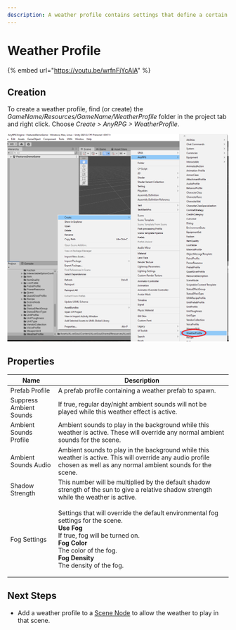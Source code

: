 ```yaml
---
description: A weather profile contains settings that define a certain type of weather.
---
```


# Weather Profile

{% embed url="https://youtu.be/wrfnFjYcAlA" %}

## Creation

To create a weather profile, find (or create) the _GameName/Resources/GameName/WeatherProfile_ folder in the project tab and right click.  Choose _Create > AnyRPG > WeatherProfile_.

![](../.gitbook/assets/image.png)

## Properties

| Name                    | Description                                                                                                                                                                                                                                                               |
| ----------------------- | ------------------------------------------------------------------------------------------------------------------------------------------------------------------------------------------------------------------------------------------------------------------------- |
| Prefab Profile          | A prefab profile containing a weather prefab to spawn.                                                                                                                                                                                                                    |
| Suppress Ambient Sounds | If true, regular day/night ambient sounds will not be played while this weather effect is active.                                                                                                                                                                         |
| Ambient Sounds Profile  | Ambient sounds to play in the background while this weather is active. These will override any normal ambient sounds for the scene.                                                                                                                                       |
| Ambient Sounds Audio    | Ambient sounds to play in the background while this weather is active. This will override any audio profile chosen as well as any normal ambient sounds for the scene.                                                                                                    |
| Shadow Strength         | This number will be multiplied by the default shadow strength of the sun to give a relative shadow strength while the weather is active.                                                                                                                                  |
| Fog Settings            | <p>Settings that will override the default environmental fog settings for the scene.<br><strong>Use Fog</strong><br>If true, fog will be turned on.<br><strong>Fog Color</strong><br>The color of the fog.<br><strong>Fog Density</strong><br>The density of the fog.</p> |

## Next Steps

* Add a weather profile to a [Scene Node](scene-node.md) to allow the weather to play in that scene.


